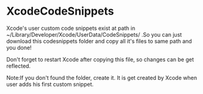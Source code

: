 # XcodeCodeSnippets

Xcode's user custom code snippets exist at path in ~/Library/Developer/Xcode/UserData/CodeSnippets/ .So you can just
download this codesnippets folder and copy all it's files to same path and you done!

Don't forget to restart Xcode after copying this file, so changes can be get reflected.

Note:If you don't found the folder, create it. It is get created by Xcode when user adds his first custom snippet.

